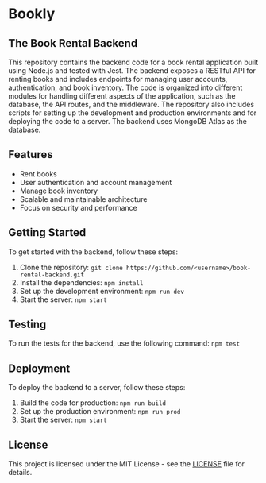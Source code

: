 # Bookly

## The Book Rental Backend

This repository contains the backend code for a book rental application built using Node.js and tested with Jest. The backend exposes a RESTful API for renting books and includes endpoints for managing user accounts, authentication, and book inventory. The code is organized into different modules for handling different aspects of the application, such as the database, the API routes, and the middleware. The repository also includes scripts for setting up the development and production environments and for deploying the code to a server. The backend uses MongoDB Atlas as the database.

## Features

- Rent books
- User authentication and account management
- Manage book inventory
- Scalable and maintainable architecture
- Focus on security and performance

## Getting Started

To get started with the backend, follow these steps:

1. Clone the repository: `git clone https://github.com/<username>/book-rental-backend.git`
2. Install the dependencies: `npm install`
3. Set up the development environment: `npm run dev`
4. Start the server: `npm start`

## Testing

To run the tests for the backend, use the following command:
`npm test`

## Deployment

To deploy the backend to a server, follow these steps:

1. Build the code for production: `npm run build`
2. Set up the production environment: `npm run prod`
3. Start the server: `npm start`

## License

This project is licensed under the MIT License - see the [LICENSE](LICENSE) file for details.

